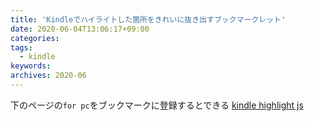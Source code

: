 ```yaml
---
title: 'Kindleでハイライトした箇所をきれいに抜き出すブックマークレット'
date: 2020-06-04T13:06:17+09:00
categories:
tags:
  - kindle
keywords:
archives: 2020-06
---
```


下のページの`for pc`をブックマークに登録するとできる
[kindle highlight js](https://hilotter.github.io/kindle_highlight_js/)
